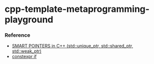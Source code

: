 cpp-template-metaprogramming-playground
=============================================
### Reference
- [SMART POINTERS in C++ (std::unique_ptr, std::shared_ptr, std::weak_ptr)](https://www.youtube.com/watch?v=UOB7-B2MfwA&t=2s)
- [constexpr if](https://www.codingame.com/playgrounds/2205/7-features-of-c17-that-will-simplify-your-code/constexpr-if)
